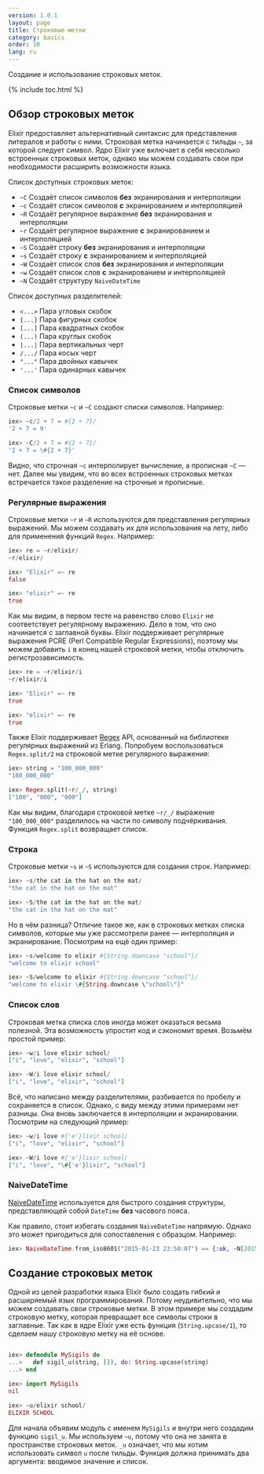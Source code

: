 ```yaml
---
version: 1.0.1
layout: page
title: Строковые метки
category: basics
order: 10
lang: ru
---
```


Создание и использование строковых меток.

{% include toc.html %}

## Обзор строковых меток

Elixir предоставляет альтернативный синтаксис для представления литералов и работы с ними. Строковая метка начинается с тильды `~`, за которой следует символ. Ядро Elixir уже включает в себя несколько встроенных строковых меток, однако мы можем создавать свои при необходимости расширить возможности языка.

Список доступных строковых меток:

  - `~C` Создаёт список символов **без** экранирования и интерполяции
  - `~c` Создаёт список символов **с** экранированием и интерполяцией
  - `~R` Создаёт регулярное выражение **без** экранирования и интерполяции
  - `~r` Создаёт регулярное выражение **с** экранированием и интерполяцией
  - `~S` Создаёт строку **без** экранирования и интерполяции
  - `~s` Создаёт строку **с** экранированием и интерполяцией
  - `~W` Создаёт список слов  **без** экранирования и интерполяции
  - `~w` Создаёт список слов **с** экранированием и интерполяцией
  - `~N` Создаёт структуру `NaiveDateTime`

Список доступных разделителей:

  - `<...>` Пара угловых скобок
  - `{...}` Пара фигурных скобок
  - `[...]` Пара квадратных скобок
  - `(...)` Пара круглых скобок
  - `|...|` Пара вертикальных черт
  - `/.../` Пара косых черт
  - `"..."` Пара двойных кавычек
  - `'...'` Пара одинарных кавычек

### Список символов

Строковые метки `~c` и `~C` создают списки символов. Например:

```elixir
iex> ~c/2 + 7 = #{2 + 7}/
'2 + 7 = 9'

iex> ~C/2 + 7 = #{2 + 7}/
'2 + 7 = \#{2 + 7}'
```

Видно, что строчная `~c` интерполирует вычисление, а прописная `~C` &mdash; нет. Далее мы увидим, что во всех встроенных строковых метках встречается такое разделение на строчные и прописные.

### Регулярные выражения

Строковые метки `~r` и `~R` используются для представления регулярных выражений. Мы можем создавать их для использования на лету, либо для применения функций `Regex`. Например:

```elixir
iex> re = ~r/elixir/
~r/elixir/

iex> "Elixir" =~ re
false

iex> "elixir" =~ re
true
```

Как мы видим, в первом тесте на равенство слово `Elixir` не соответствует регулярному выражению. Дело в том, что оно начинается с заглавной буквы.  Elixir поддерживает регулярные выражения PCRE (Perl Compatible Regular Expressions), поэтому мы можем добавить `i` в конец нашей строковой метки, чтобы отключить регистрозависимость.

```elixir
iex> re = ~r/elixir/i
~r/elixir/i

iex> "Elixir" =~ re
true

iex> "elixir" =~ re
true
```

Также Elixir поддерживает [Regex](https://hexdocs.pm/elixir/Regex.html) API, основанный на библиотеке регулярных выражений из Erlang. Попробуем воспользоваться `Regex.split/2` на строковой метке регулярного выражения:

```elixir
iex> string = "100_000_000"
"100_000_000"

iex> Regex.split(~r/_/, string)
["100", "000", "000"]
```

Как мы видим, благодаря строковой метке `~r/_/` выражение `"100_000_000"` разделилось на части по символу подчёркивания. Функция `Regex.split` возвращает список.

### Строка

Строковые метки `~s` и `~S` используются для создания строк. Например:

```elixir
iex> ~s/the cat in the hat on the mat/
"the cat in the hat on the mat"

iex> ~S/the cat in the hat on the mat/
"the cat in the hat on the mat"
```
Но в чём разница? Отличие такое же, как в строковых метках списка символов, которые мы уже рассмотрели ранее &mdash; интерполяция и экранирование. Посмотрим на ещё один пример:

```elixir
iex> ~s/welcome to elixir #{String.downcase "school"}/
"welcome to elixir school"

iex> ~S/welcome to elixir #{String.downcase "school"}/
"welcome to elixir \#{String.downcase \"school\"}"
```

### Список слов

Строковая метка списка слов иногда может оказаться весьма полезной. Эта возможность упростит код и сэкономит время. Возьмём простой пример:

```elixir
iex> ~w/i love elixir school/
["i", "love", "elixir", "school"]

iex> ~W/i love elixir school/
["i", "love", "elixir", "school"]
```

Всё, что написано между разделителями, разбивается по пробелу и сохраняется в список. Однако, с виду между этими примерами нет разницы. Она вновь заключается в интерполяции и экранировании. Посмотрим на следующий пример:

```elixir
iex> ~w/i love #{'e'}lixir school/
["i", "love", "elixir", "school"]

iex> ~W/i love #{'e'}lixir school/
["i", "love", "\#{'e'}lixir", "school"]
```

### NaiveDateTime

[NaiveDateTime](https://hexdocs.pm/elixir/NaiveDateTime.html) используется для быстрого создания структуры, представляющей собой `DateTime` **без** часового пояса.

Как правило, стоит избегать создания `NaiveDateTime` напрямую. Однако это может пригодиться для сопоставления с образцом. Например:

```elixir
iex> NaiveDateTime.from_iso8601("2015-01-23 23:50:07") == {:ok, ~N[2015-01-23 23:50:07]}
```

## Создание строковых меток

Одной из целей разработки языка Elixir было создать гибкий и расширяемый язык программирования. Потому неудивительно, что мы можем создавать свои строковые метки. В этом примере мы создадим строковую метку, которая превращает все символы строки в заглавные. Так как в ядре Elixir уже есть функция (`String.upcase/1`), то сделаем нашу строковую метку на её основе.

```elixir

iex> defmodule MySigils do
...>   def sigil_u(string, []), do: String.upcase(string)
...> end

iex> import MySigils
nil

iex> ~u/elixir school/
ELIXIR SCHOOL
```

Для начала объявим модуль с именем `MySigils` и внутри него создадим функцию `sigil_u`. Мы используем `~u`, потому что она не занята в пространстве строковых меток. `_u` означает, что мы хотим использовать символ `u` после тильды. Функция должна принимать два аргумента: вводимое значение и список.

